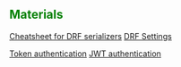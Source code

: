 ## <span style="color:green">Materials</span>

[Cheatsheet for DRF serializers](https://www.cdrf.co/3.13/rest_framework.serializers/ModelSerializer.html)
[DRF Settings](https://www.django-rest-framework.org/api-guide/settings/)

[Token authentication](https://simpleisbetterthancomplex.com/tutorial/2018/11/22/how-to-implement-token-authentication-using-django-rest-framework.html)
[JWT authentication](https://simpleisbetterthancomplex.com/tutorial/2018/12/19/how-to-use-jwt-authentication-with-django-rest-framework.html)

